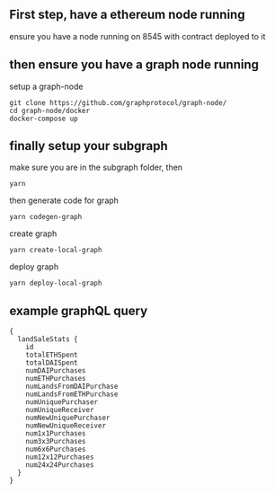 ## First step, have a ethereum node running

ensure you have a node running on 8545 with contract deployed to it


## then ensure you have a graph node running
setup a graph-node
```
git clone https://github.com/graphprotocol/graph-node/
cd graph-node/docker
docker-compose up
```

## finally setup your subgraph 

make sure you are in the subgraph folder, then
```
yarn
```

then generate code for graph
```
yarn codegen-graph
```

create graph
```
yarn create-local-graph
```

deploy graph
```
yarn deploy-local-graph
```

## example graphQL query
```
{
  landSaleStats {
    id
    totalETHSpent
    totalDAISpent
    numDAIPurchases
    numETHPurchases
    numLandsFromDAIPurchase
    numLandsFromETHPurchase
    numUniquePurchaser
    numUniqueReceiver
    numNewUniquePurchaser
    numNewUniqueReceiver
    num1x1Purchases
    num3x3Purchases
    num6x6Purchases
    num12x12Purchases
    num24x24Purchases
  }
}

```
